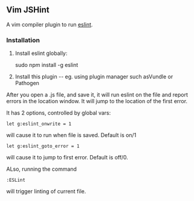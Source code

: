 ## Vim JSHint

A vim compiler plugin to run [eslint](https://eslint.org).

### Installation 

1. Install eslint globally:

    sudo npm install -g eslint
2. Install this plugin -- eg. using plugin manager such asVundle or Pathogen

After you open a .js file, and save it, it will run eslint on the file
and report errors in the location window.
It will jump to the location of the first error.

It has 2 options, controlled by global vars:

    let g:eslint_onwrite = 1

will cause it to run when file is saved. Default is on/1

    let g:eslint_goto_error = 1

will cause it to jump to first error. Default is off/0.


ALso, running the command

    :ESLint

will trigger linting of current file.
